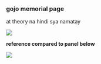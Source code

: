 ### gojo memorial page 

at theory na hindi sya namatay

![](https://pbs.twimg.com/media/F6dAyFMW8AAPYhy.jpg:large)

**reference compared to panel below**

![](https://pbs.twimg.com/media/F9TWQMgb0AIaYOv.jpg)
